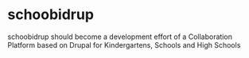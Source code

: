 schoobidrup
===========

schoobidrup should become a development effort of a Collaboration Platform based on Drupal for Kindergartens, Schools and High Schools
